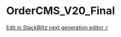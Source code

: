 # OrderCMS_V20_Final

[Edit in StackBlitz next generation editor ⚡️](https://stackblitz.com/~/github.com/bohurupishopping/OrderCMS_V20_Final)